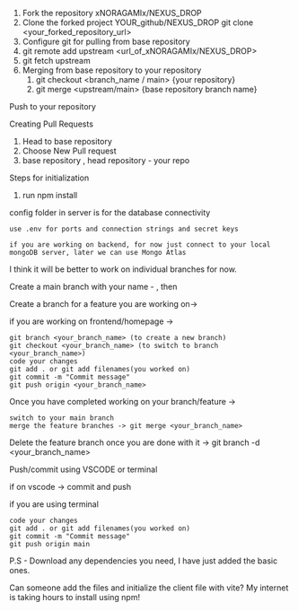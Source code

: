 1. Fork the repository xNORAGAMIx/NEXUS_DROP
2. Clone the forked project YOUR_github/NEXUS_DROP 
    git clone <your_forked_repository_url>
3. Configure git for pulling from base repository
4. git remote add upstream <url_of_xNORAGAMIx/NEXUS_DROP>
5. git fetch upstream
6. Merging from base repository to your repository
    1. git checkout <branch_name / main> {your repository}
    2. git merge <upstream/main> {base repository branch name}

Push to your repository

Creating Pull Requests
1. Head to base repository
2. Choose New Pull request
3. base repository , head repository - your repo

Steps for initialization
1. run npm install 

config folder in server is for the database connectivity

    use .env for ports and connection strings and secret keys

    if you are working on backend, for now just connect to your local mongoDB server, later we can use Mongo Atlas

I think it will be better to work on individual branches for now.

Create a main branch with your name - , then

Create a branch for a feature you are working on->

if you are working on frontend/homepage ->

    git branch <your_branch_name> (to create a new branch)
    git checkout <your_branch_name> (to switch to branch <your_branch_name>)
    code your changes
    git add . or git add filenames(you worked on)
    git commit -m "Commit message"
    git push origin <your_branch_name>

Once you have completed working on your branch/feature ->

    switch to your main branch
    merge the feature branches -> git merge <your_branch_name>

Delete the feature branch once you are done with it -> git branch -d <your_branch_name>

Push/commit using VSCODE or terminal

if on vscode -> commit and push

if you are using terminal

    code your changes
    git add . or git add filenames(you worked on)
    git commit -m "Commit message"
    git push origin main

P.S - Download any dependencies you need, I have just added the basic ones.

Can someone add the files and initialize the client file with vite?
My internet is taking hours to install using npm!